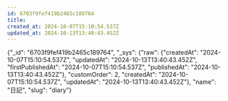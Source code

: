 ```yaml
---
id: 6703f9fef419b2465c189764
title: 
created_at: 2024-10-07T15:10:54.537Z
updated_at: 2024-10-13T13:40:43.452Z
---
```


{"_id": "6703f9fef419b2465c189764", "_sys": {"raw": {"createdAt": "2024-10-07T15:10:54.537Z", "updatedAt": "2024-10-13T13:40:43.452Z", "firstPublishedAt": "2024-10-07T15:10:54.537Z", "publishedAt": "2024-10-13T13:40:43.452Z"}, "customOrder": 2, "createdAt": "2024-10-07T15:10:54.537Z", "updatedAt": "2024-10-13T13:40:43.452Z"}, "name": "日記", "slug": "diary"}